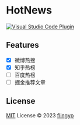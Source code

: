# HotNews

<a href="https://marketplace.visualstudio.com/items?itemName=antfu.HotNews" target="__blank"><img src="https://img.shields.io/badge/VS%20Code%20Marketplace-HotNews-blue?style=plastic&link=https%3A%2F%2Fmarketplace.visualstudio.com%2Fitems%3FitemName%3Dflingyp.vscode-plugin-hot-news" alt="Visual Studio Code Plugin" /></a>

## Features

- [x] 微博热搜
- [x] 知乎热榜
- [ ] 百度热榜
- [ ] 掘金推荐文章

## License

[MIT](./LICENSE) License © 2023 [flingyp](https://github.com/flingyp)
